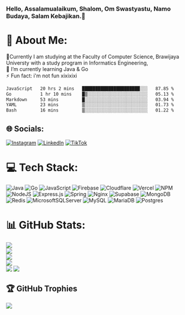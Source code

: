 ### Hello, Assalamualaikum, Shalom, Om Swastyastu, Namo Budaya, Salam Kebajikan.👋


# 💫 About Me:
🔭Currently I am studying at the Faculty of Computer Science, Brawijaya Universty with a study program in Informatics Engineering,<br>🌱 I’m currently learning Java & Go<br>⚡ Fun fact: i'm not fun xixixixi

<!--START_SECTION:waka-->

```txt
JavaScript   20 hrs 2 mins   ██████████████████████░░░   87.85 %
Go           1 hr 10 mins    █▒░░░░░░░░░░░░░░░░░░░░░░░   05.13 %
Markdown     53 mins         █░░░░░░░░░░░░░░░░░░░░░░░░   03.94 %
YAML         23 mins         ▒░░░░░░░░░░░░░░░░░░░░░░░░   01.73 %
Bash         16 mins         ▒░░░░░░░░░░░░░░░░░░░░░░░░   01.22 %
```

<!--END_SECTION:waka-->

## 🌐 Socials:
[![Instagram](https://img.shields.io/badge/Instagram-%23E4405F.svg?logo=Instagram&logoColor=white)](https://instagram.com/adityaariizkyy) [![LinkedIn](https://img.shields.io/badge/LinkedIn-%230077B5.svg?logo=linkedin&logoColor=white)](https://linkedin.com/in/adityaariizkyy) [![TikTok](https://img.shields.io/badge/TikTok-%23000000.svg?logo=TikTok&logoColor=white)](https://tiktok.com/@internalservererror.500) 

# 💻 Tech Stack:
![Java](https://img.shields.io/badge/java-%23ED8B00.svg?style=for-the-badge&logo=java&logoColor=white) ![Go](https://img.shields.io/badge/go-%2300ADD8.svg?style=for-the-badge&logo=go&logoColor=white) ![JavaScript](https://img.shields.io/badge/javascript-%23323330.svg?style=for-the-badge&logo=javascript&logoColor=%23F7DF1E) ![Firebase](https://img.shields.io/badge/firebase-%23039BE5.svg?style=for-the-badge&logo=firebase) ![Cloudflare](https://img.shields.io/badge/Cloudflare-F38020?style=for-the-badge&logo=Cloudflare&logoColor=white) ![Vercel](https://img.shields.io/badge/vercel-%23000000.svg?style=for-the-badge&logo=vercel&logoColor=white) ![NPM](https://img.shields.io/badge/NPM-%23000000.svg?style=for-the-badge&logo=npm&logoColor=white) ![NodeJS](https://img.shields.io/badge/node.js-6DA55F?style=for-the-badge&logo=node.js&logoColor=white) ![Express.js](https://img.shields.io/badge/express.js-%23404d59.svg?style=for-the-badge&logo=express&logoColor=%2361DAFB) ![Spring](https://img.shields.io/badge/spring-%236DB33F.svg?style=for-the-badge&logo=spring&logoColor=white) ![Nginx](https://img.shields.io/badge/nginx-%23009639.svg?style=for-the-badge&logo=nginx&logoColor=white) 	![Supabase](https://img.shields.io/badge/Supabase-3ECF8E?style=for-the-badge&logo=supabase&logoColor=white) ![MongoDB](https://img.shields.io/badge/MongoDB-%234ea94b.svg?style=for-the-badge&logo=mongodb&logoColor=white) ![Redis](https://img.shields.io/badge/redis-%23DD0031.svg?style=for-the-badge&logo=redis&logoColor=white) ![MicrosoftSQLServer](https://img.shields.io/badge/Microsoft%20SQL%20Sever-CC2927?style=for-the-badge&logo=microsoft%20sql%20server&logoColor=white) ![MySQL](https://img.shields.io/badge/mysql-%2300f.svg?style=for-the-badge&logo=mysql&logoColor=white) ![MariaDB](https://img.shields.io/badge/MariaDB-003545?style=for-the-badge&logo=mariadb&logoColor=white) ![Postgres](https://img.shields.io/badge/postgres-%23316192.svg?style=for-the-badge&logo=postgresql&logoColor=white)
# 📊 GitHub Stats:
![](https://github-readme-stats.vercel.app/api?username=adityarizkyramadhan&show_icons=true&locale=en)<br/>
![](https://github-profile-summary-cards.vercel.app/api/cards/profile-details?username=adityarizkyramadhan&theme=dark)<br/>
![](https://github-readme-streak-stats.herokuapp.com/?user=adityarizkyramadhan&theme=dark&hide_border=false)<br/>
![](https://github-readme-stats.vercel.app/api/top-langs/?username=adityarizkyramadhan&langs_count=10&layout=compact)<br/>
![](https://github-profile-summary-cards.vercel.app/api/cards/productive-time?username=adityarizkyramadhan&theme=dark&utcOffset=7)
![]("https://wakatime.com/share/@018e4ca0-f008-400e-b508-7dd7a2c2fda9/1ece550d-4985-4075-92d1-747f249b4c90.svg")
## 🏆 GitHub Trophies
![](https://github-profile-trophy.vercel.app/?username=adityarizkyramadhan&theme=radical&no-frame=false&no-bg=true&margin-w=4)

